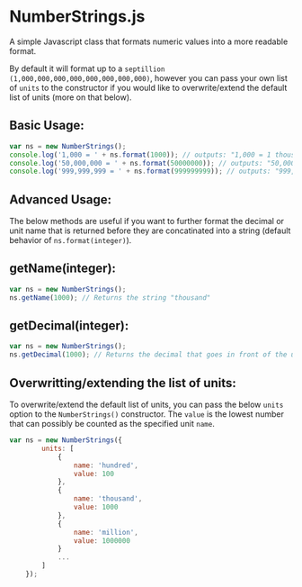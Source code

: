 NumberStrings.js
================

A simple Javascript class that formats numeric values into a more readable format.

By default it will format up to a `septillion (1,000,000,000,000,000,000,000,000)`, however you can pass your own list of `units` to the constructor if you would like to overwrite/extend the default list of units (more on that below).


Basic Usage:
------------

```js
var ns = new NumberStrings();
console.log('1,000 = ' + ns.format(1000)); // outputs: "1,000 = 1 thousand"
console.log('50,000,000 = ' + ns.format(50000000)); // outputs: "50,000,000 = 50 million"
console.log('999,999,999 = ' + ns.format(999999999)); // outputs: "999,999,999 = 999.999999 million"
```




Advanced Usage:
------------
The below methods are useful if you want to further format the decimal or unit name that is returned before they are concatinated into a string (default behavior of `ns.format(integer)`).


getName(integer):
------------

```js
var ns = new NumberStrings();
ns.getName(1000); // Returns the string "thousand"
```


getDecimal(integer):
------------

```js
var ns = new NumberStrings();
ns.getDecimal(1000); // Returns the decimal that goes in front of the unit name, in this case: 1
```


Overwritting/extending the list of units:
-----------------------------------------
To overwrite/extend the default list of units, you can pass the below `units` option to the `NumberStrings()` constructor.
The `value` is the lowest number that can possibly be counted as the specified unit `name`.

```js
var ns = new NumberStrings({
        units: [
            {
                name: 'hundred',
                value: 100
            },
            {
                name: 'thousand',
                value: 1000
            },
            {
                name: 'million',
                value: 1000000
            }
            ...
        ]
    });
```
